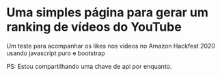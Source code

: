# Uma simples página para gerar um ranking de vídeos do YouTube

Um teste para acompanhar os likes nos vídeos no Amazon Hackfest 2020 usando javascript puro e bootstrap

PS: Estou compartilhando uma chave de api por enquanto.
